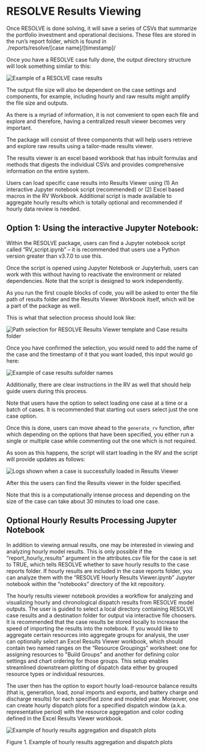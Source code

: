 # RESOLVE Results Viewing

Once RESOLVE is done solving, it will save a series of CSVs that summarize the portfolio investment and operational decisions. These files are stored in the run’s report folder, which is found in  
./reports/resolve/[case name]/[timestamp]/

Once you have a RESOLVE case fully done, the output directory structure will look something similar to this:

![Example of a RESOLVE case results](b0ea53918fd18611287549e2c85b9431.png)

The output file size will also be dependent on the case settings and components, for example, including hourly and raw results might amplify the file size and outputs.

As there is a myriad of information, it is not convenient to open each file and explore and therefore, having a centralized result viewer becomes very important.

The package will consist of three components that will help users retrieve and explore raw results using a tailor-made results viewer.

The results viewer is an excel based workbook that has inbuilt formulas and methods that digests the individual CSVs and provides comprehensive information on the entire system.

Users can load specific case results into Results Viewer using (1) An interactive Jupyter notebook script (recommended) or (2) Excel based macros in the RV Workbook. Additional script is made available to aggregate hourly results which is totally optional and recommended if hourly data review is needed.

## Option 1: Using the interactive Jupyter Notebook:

Within the RESOLVE package, users can find a Jupyter notebook script called “RV_script.ipynb” – it is recommended that users use a Python version greater than v3.7.0 to use this.

Once the script is opened using Jupyter Notebook or Jupyterhub, users can work with this without having to reactivate the environment or related dependencies. Note that the script is designed to work independently.

As you run the first couple blocks of code, you will be asked to enter the file path of results folder and the Results Viewer Workbook itself, which will be a part of the package as well.

This is what that selection process should look like:

![Path selection for RESOLVE Results Viewer template and Case results folder](c2eb90cc8d2d1e10a869aeb90ba893e6.png)

Once you have confirmed the selection, you would need to add the name of the case and the timestamp of it that you want loaded, this input would go here:

![Example of case results sufolder names](65aa4f936e8f28af02ced7c79cae48e3.png)

Additionally, there are clear instructions in the RV as well that should help guide users during this process.

Note that users have the option to select loading one case at a time or a batch of cases. It is recommended that starting out users select just the one case option.

Once this is done, users can move ahead to the `generate_rv` function, after which depending on the options that have been specified, you either run a single or multiple case while commenting out the one which is not required.

As soon as this happens, the script will start loading in the RV and the script will provide updates as follows:

![Logs shown when a case is successfully loaded in Results Viewer](56291fc65b012f9da9e15988c6cb75e2.png)

After this the users can find the Results viewer in the folder specified.

Note that this is a computationally intense process and depending on the size of the case can take about 30 minutes to load one case.


## Optional Hourly Results Processing Jupyter Notebook

In addition to viewing annual results, one may be interested in viewing and analyzing hourly model results. This is only possible if the “report_hourly_results” argument in the attributes.csv file for the case is set to TRUE, which tells RESOLVE whether to save hourly results to the case reports folder. If hourly results are included in the case reports folder, you can analyze them with the “RESOLVE Hourly Results Viewer.ipynb” Jupyter notebook within the “notebooks” directory of the kit repository.

The hourly results viewer notebook provides a workflow for analyzing and visualizing hourly and chronological dispatch results from RESOLVE model outputs. The user is guided to select a local directory containing RESOLVE case results and a destination folder for output via interactive file choosers. It is recommended that the case results be stored locally to increase the speed of importing the results into the notebook. If you would like to aggregate certain resources into aggregate groups for analysis, the user can optionally select an Excel Results Viewer workbook, which should contain two named ranges on the “Resource Groupings” worksheet: one for assigning resources to "Build Groups" and another for defining color settings and chart ordering for those groups. This setup enables streamlined downstream plotting of dispatch data either by grouped resource types or individual resources.

The user then has the option to export hourly load-resource balance results (that is, generation, load, zonal imports and exports, and battery charge and discharge results) for each specified zone and modeled year. Moreover, one can create hourly dispatch plots for a specified dispatch window (a.k.a. representative period) with the resource aggregation and color coding defined in the Excel Results Viewer workbook.

![Example of hourly results aggregation and dispatch plots](aafe6b90a4ee192e3b380fdccfafcea1.emf)

Figure 1. Example of hourly results aggregation and dispatch plots
